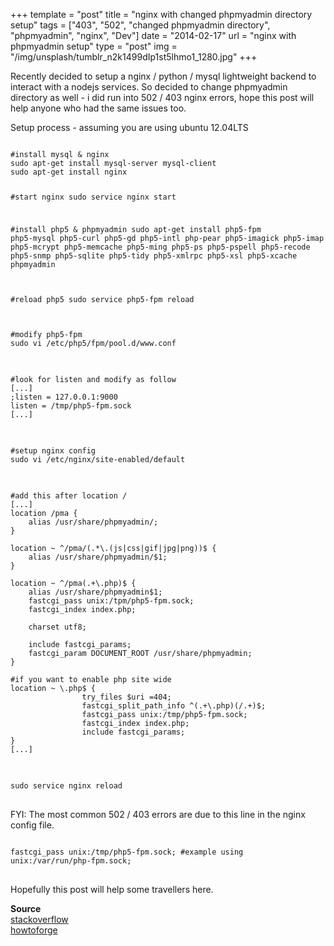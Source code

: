 +++
template = "post"
title = "nginx with changed phpmyadmin directory setup"
tags = ["403", "502", "changed phpmyadmin directory", "phpmyadmin", "nginx", "Dev"]
date = "2014-02-17"
url = "nginx with phpmyadmin setup"
type = "post"
img = "/img/unsplash/tumblr_n2k1499dIp1st5lhmo1_1280.jpg"
+++
<p>Recently decided to setup a nginx / python / mysql lightweight backend to interact with a nodejs services.   So decided to change phpmyadmin directory as well - i did run into 502 / 403 nginx errors, hope this post will help anyone who had the same issues too.</p>
<p>Setup process - assuming you are using ubuntu 12.04LTS</p>
<pre class="language-markup">
<code>
#install mysql & nginx
sudo apt-get install mysql-server mysql-client
sudo apt-get install nginx

#start nginx
sudo service nginx start

#install php5 & phpmyadmin
sudo apt-get install php5-fpm php5-mysql php5-curl php5-gd php5-intl php-pear php5-imagick php5-imap php5-mcrypt php5-memcache php5-ming php5-ps php5-pspell php5-recode php5-snmp php5-sqlite php5-tidy php5-xmlrpc php5-xsl php5-xcache phpmyadmin

#reload php5
sudo service php5-fpm reload
</code>
</pre>
<pre class="language-markup">
<code>
#modify php5-fpm
sudo vi /etc/php5/fpm/pool.d/www.conf
</code>
</pre>
<pre class="language-bash">
<code>
#look for listen and modify as follow
[...]
;listen = 127.0.0.1:9000
listen = /tmp/php5-fpm.sock
[...]
</code>
</pre>
<pre class="language-markup">
<code>
#setup nginx config
sudo vi /etc/nginx/site-enabled/default
</code>
</pre>
<pre class="language-bash">
<code>
#add this after location /
[...]
location /pma {
    alias /usr/share/phpmyadmin/;
}

location ~ ^/pma/(.*\.(js|css|gif|jpg|png))$ {
    alias /usr/share/phpmyadmin/$1;
}

location ~ ^/pma(.+\.php)$ {
    alias /usr/share/phpmyadmin$1;
    fastcgi_pass unix:/tpm/php5-fpm.sock;
    fastcgi_index index.php;

    charset utf8;

    include fastcgi_params;
    fastcgi_param DOCUMENT_ROOT /usr/share/phpmyadmin;
}

#if you want to enable php site wide
location ~ \.php$ {
                try_files $uri =404;
                fastcgi_split_path_info ^(.+\.php)(/.+)$;
                fastcgi_pass unix:/tmp/php5-fpm.sock;
                fastcgi_index index.php;
                include fastcgi_params;
}
[...]
</code>
</pre>
<pre class="language-markup">
<code>
sudo service nginx reload
</code>
</pre>
<p>FYI: The most common 502 / 403 errors are due to this line in the nginx config file. </p>
<pre class="language-bash">
<code>
fastcgi_pass unix:/tmp/php5-fpm.sock; #example using unix:/var/run/php-fpm.sock;
</code>
</pre>
<p>Hopefully this post will help some travellers here.</p>
<p><b>Source</b><br>
<a href="http://stackoverflow.com/questions/17359413/nginx-change-phpmyadmin-directory">stackoverflow</a><br />
<a href="http://www.howtoforge.com/installing-nginx-with-php5-and-php-fpm-and-mysql-support-lemp-on-ubuntu-12.04-lts">howtoforge</a></p>
